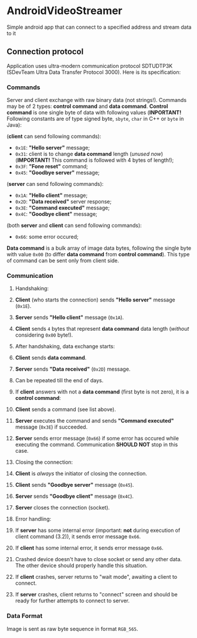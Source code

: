 # AndroidVideoStreamer #
Simple android app that can connect to a specified address and stream data to it

## Connection protocol ##

Application uses ultra-modern communication protocol SDTUDTP3K (SDevTeam Ultra Data Transfer Protocol 3000).
Here is its specification:

### Commands ###

Server and client exchange with raw binary data (not strings!).
Commands may be of 2 types: **control command** and **data command**.
**Control command** is one single byte of data with following values (**INPORTANT!** Following constants are of type signed byte, `sbyte`, `char` in C++ or `byte` in Java):

(**client** can send following commands):

- `0x1E`: **"Hello server"** message;
- `0x31`: client is to change **data command** length (*unused now*) (**IMPORTANT!** This command is followed with 4 bytes of length!);
- `0x3F`: **"Fone reset"** command;
- `0x45`: **"Goodbye server"** message;

(**server** can send following commands):

- `0x1A`: **"Hello client"** message;
- `0x2D`: **"Data received"** server response;
- `0x3E`: **"Command executed"** message;
- `0x4C`: **"Goodbye client"** message;

(both **server** and **client** can send following commands):

- `0x66`: some error occured;


**Data command** is a bulk array of image data bytes, following the single byte with value `0x00`
(to differ **data command** from **control command**).
This type of command can be sent only from client side.

### Communication ###

1. Handshaking:
  1. **Client** (who starts the connection) sends **"Hello server"** message (`0x1E`).
  2. **Server** sends **"Hello client"** message (`0x1A`).
  3. **Client** sends `4` bytes that represent **data command** data length (_without_ considering `0x00` byte!).

2. After handshaking, data exchange starts:
  1. **Client** sends **data command**.
  2. **Server** sends **"Data received"** (`0x2D`) message.
  3. Can be repeated till the end of days.

3. If **client** answers with not a **data command** (first byte is not zero), it is a **control command**:
  3. **Client** sends a command (see list above).
  3. **Server** executes the command and sends **"Command executed"** message (`0x3E`) if succeeded.
  3. **Server** sends error message (`0x66`) if some error has occured while executing the command. Communication **SHOULD NOT** stop in this case.

4. Closing the connection:
  4. **Client** is *always* the initiator of closing the connection.
  4. **Client** sends **"Goodbye server"** message (`0x45`).
  4. **Server** sends **"Goodbye client"** message (`0x4C`).
  4. **Server** closes the connection (socket).

5. Error handling:
  5. If **server** has some internal error (important: **not** during execution of client command (3.2)), it sends error message `0x66`.
  5. If **client** has some internal error, it sends error message `0x66`.
  5. Crashed device doesn't have to close socket or send any other data. The other device should properly handle this situation.
  5. If **client** crashes, server returns to "wait mode", awaiting a client to connect.
  5. If **server** crashes, client returns to "connect" screen and should be ready for further attempts to connect to server.

### Data Format ###

Image is sent as raw byte sequence in format `RGB_565`.
